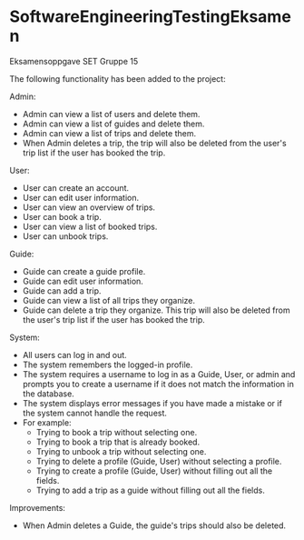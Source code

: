 # SoftwareEngineeringTestingEksamen
Eksamensoppgave SET Gruppe 15

The following functionality has been added to the project:

Admin:

- Admin can view a list of users and delete them.
- Admin can view a list of guides and delete them.
- Admin can view a list of trips and delete them.
- When Admin deletes a trip, the trip will also be deleted from the user's trip list if the user has booked the trip.

User:

- User can create an account.
- User can edit user information.
- User can view an overview of trips.
- User can book a trip.
- User can view a list of booked trips.
- User can unbook trips.

Guide:

- Guide can create a guide profile.
- Guide can edit user information.
- Guide can add a trip.
- Guide can view a list of all trips they organize.
- Guide can delete a trip they organize. This trip will also be deleted from the user's trip list if the user has booked the trip.

System:

- All users can log in and out.
- The system remembers the logged-in profile.
- The system requires a username to log in as a Guide, User, or admin and prompts you to create a username if it does not match the information in the database.
- The system displays error messages if you have made a mistake or if the system cannot handle the request.
- For example:
  - Trying to book a trip without selecting one.
  - Trying to book a trip that is already booked.
  - Trying to unbook a trip without selecting one.
  - Trying to delete a profile (Guide, User) without selecting a profile.
  - Trying to create a profile (Guide, User) without filling out all the fields.
  - Trying to add a trip as a guide without filling out all the fields.

Improvements:

- When Admin deletes a Guide, the guide's trips should also be deleted.
